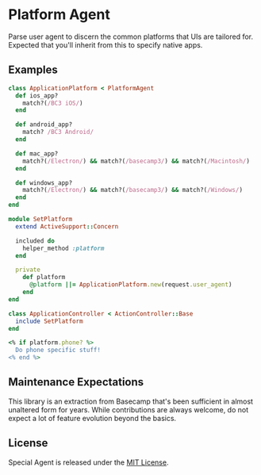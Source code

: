 # Platform Agent

Parse user agent to discern the common platforms that UIs are tailored for. Expected that you'll inherit from this to specify native apps.

## Examples

```ruby
class ApplicationPlatform < PlatformAgent
  def ios_app?
    match?(/BC3 iOS/)
  end

  def android_app?
    match? /BC3 Android/
  end

  def mac_app?
    match?(/Electron/) && match?(/basecamp3/) && match?(/Macintosh/)
  end

  def windows_app?
    match?(/Electron/) && match?(/basecamp3/) && match?(/Windows/)
  end  
end

module SetPlatform
  extend ActiveSupport::Concern

  included do
    helper_method :platform
  end

  private
    def platform
      @platform ||= ApplicationPlatform.new(request.user_agent)
    end
end

class ApplicationController < ActionController::Base
  include SetPlatform
end

<% if platform.phone? %>
  Do phone specific stuff!
<% end %>
```

## Maintenance Expectations

This library is an extraction from Basecamp that's been sufficient in almost unaltered form for years. While contributions are always welcome, do not expect a lot of feature evolution beyond the basics. 

## License

Special Agent is released under the [MIT License](https://opensource.org/licenses/MIT).